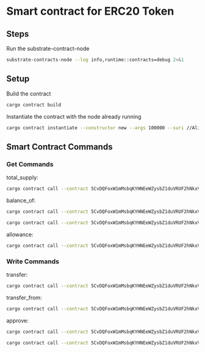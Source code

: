 # Smart contract for ERC20 Token

## Steps

Run the substrate-contract-node

```bash
substrate-contracts-node --log info,runtime::contracts=debug 2>&1
```

## Setup

Build the contract

```bash
cargo contract build
```

Instantiate the contract with the node already running

```bash
cargo contract instantiate --constructor new --args 100000 --suri //Alice --salt $(date +%s) -x
```

## Smart Contract Commands

### Get Commands

total_supply:

```bash
cargo contract call --contract 5CvDQFoxW1mMsbqKYHNEeWZysbZ1duVRUF2hNkxV9FhhEsxY --message total_supply --suri //Alice --skip-dry-run
```

balance_of:

```bash
cargo contract call --contract 5CvDQFoxW1mMsbqKYHNEeWZysbZ1duVRUF2hNkxV9FhhEsxY --message balance_of --args 5GrwvaEF5zXb26Fz9rcQpDWS57CtERHpNehXCPcNoHGKutQY --suri //Alice --skip-dry-run
```

```bash
cargo contract call --contract 5CvDQFoxW1mMsbqKYHNEeWZysbZ1duVRUF2hNkxV9FhhEsxY --message balance_of --args 5FHneW46xGXgs5mUiveU4sbTyGBzmstUspZC92UhjJM694ty --suri //Bob --skip-dry-run
```

allowance:

```bash
cargo contract call --contract 5CvDQFoxW1mMsbqKYHNEeWZysbZ1duVRUF2hNkxV9FhhEsxY --message allowance --args 5GrwvaEF5zXb26Fz9rcQpDWS57CtERHpNehXCPcNoHGKutQY 5GrwvaEF5zXb26Fz9rcQpDWS57CtERHpNehXCPcNoHGKutQY --suri //Alice --skip-dry-run
```

### Write Commands

transfer:

```bash
cargo contract call --contract 5CvDQFoxW1mMsbqKYHNEeWZysbZ1duVRUF2hNkxV9FhhEsxY --message transfer --args 5FHneW46xGXgs5mUiveU4sbTyGBzmstUspZC92UhjJM694ty 1000 --suri //Alice -x
```

transfer_from:

```bash
cargo contract call --contract 5CvDQFoxW1mMsbqKYHNEeWZysbZ1duVRUF2hNkxV9FhhEsxY --message transfer_from --args 5GrwvaEF5zXb26Fz9rcQpDWS57CtERHpNehXCPcNoHGKutQY 5FHneW46xGXgs5mUiveU4sbTyGBzmstUspZC92UhjJM694ty 1000 --suri //Alice -x
```

approve:

```bash
cargo contract call --contract 5CvDQFoxW1mMsbqKYHNEeWZysbZ1duVRUF2hNkxV9FhhEsxY --message approve --args 5GrwvaEF5zXb26Fz9rcQpDWS57CtERHpNehXCPcNoHGKutQY 10000 --suri //Alice -x
```

```bash
cargo contract call --contract 5CvDQFoxW1mMsbqKYHNEeWZysbZ1duVRUF2hNkxV9FhhEsxY --message approve --args 5GrwvaEF5zXb26Fz9rcQpDWS57CtERHpNehXCPcNoHGKutQY 10000 --suri //Bob -x
```
